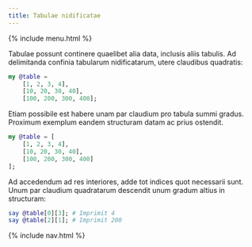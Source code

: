 ```yaml
---
title: Tabulae nidificatae
---
```


{% include menu.html %}

Tabulae possunt continere quaelibet alia data, inclusis aliis tabulis. Ad delimitanda confinia tabularum nidificatarum, utere claudibus quadratis:

```raku
my @table = 
    [1, 2, 3, 4],
    [10, 20, 30, 40],
    [100, 200, 300, 400];
```

Etiam possibile est habere unam par claudium pro tabula summi gradus. Proximum exemplum eandem structuram datam ac prius ostendit.

```raku
my @table = [
    [1, 2, 3, 4],
    [10, 20, 30, 40],
    [100, 200, 300, 400]
];
```

Ad accedendum ad res interiores, adde tot indices quot necessarii sunt. Unum par claudium quadratarum descendit unum gradum altius in structuram:

```raku
say @table[0][3]; # Imprimit 4
say @table[2][1]; # Imprimit 200 
```


{% include nav.html %}